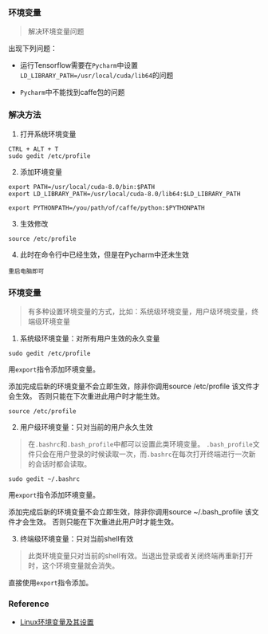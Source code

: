 
### 环境变量
> 解决环境变量问题

出现下列问题：

* 运行Tensorflow需要在`Pycharm`中设置`LD_LIBRARY_PATH=/usr/local/cuda/lib64`的问题

* `Pycharm`中不能找到caffe包的问题


### 解决方法

1. 打开系统环境变量
```
CTRL + ALT + T
sudo gedit /etc/profile
```

2. 添加环境变量
```
export PATH=/usr/local/cuda-8.0/bin:$PATH
export LD_LIBRARY_PATH=/usr/local/cuda-8.0/lib64:$LD_LIBRARY_PATH

export PYTHONPATH=/you/path/of/caffe/python:$PYTHONPATH
```

3. 生效修改
```
source /etc/profile
```

4. 此时在命令行中已经生效，但是在Pycharm中还未生效
```
重启电脑即可
```


### 环境变量

> 有多种设置环境变量的方式，比如：系统级环境变量，用户级环境变量，终端级环境变量

1. 系统级环境变量：对所有用户生效的永久变量
```
sudo gedit /etc/profile
```

用`export`指令添加环境变量。   

添加完成后新的环境变量不会立即生效，除非你调用source /etc/profile 该文件才会生效。
否则只能在下次重进此用户时才能生效。

```
source /etc/profile
```


2. 用户级环境变量：只对当前的用户永久生效
> 在`.bashrc`和`.bash_profile`中都可以设置此类环境变量。
`.bash_profile`文件只会在用户登录的时候读取一次，而`.bashrc`在每次打开终端进行一次新的会话时都会读取。

```
sudo gedit ~/.bashrc
```

用`export`指令添加环境变量。   

添加完成后新的环境变量不会立即生效，除非你调用source ~/.bash_profile 该文件才会生效。
否则只能在下次重进此用户时才能生效。


3. 终端级环境变量：只对当前shell有效
> 此类环境变量只对当前的shell有效。当退出登录或者关闭终端再重新打开时，这个环境变量就会消失。

直接使用`export`指令添加。



### Reference

* [Linux环境变量及其设置](http://blog.csdn.net/llzk_/article/details/53813266)
